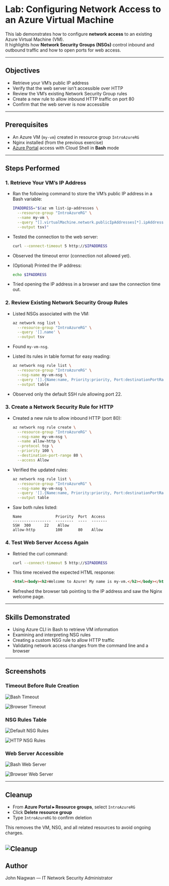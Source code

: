 # Lab: Configuring Network Access to an Azure Virtual Machine  

This lab demonstrates how to configure **network access** to an existing Azure Virtual Machine (VM).  
It highlights how **Network Security Groups (NSGs)** control inbound and outbound traffic and how to open ports for web access.


---

## Objectives  

- Retrieve your VM’s public IP address  
- Verify that the web server isn’t accessible over HTTP  
- Review the VM’s existing Network Security Group rules  
- Create a new rule to allow inbound HTTP traffic on port 80  
- Confirm that the web server is now accessible  

---

## Prerequisites  

- An Azure VM (`my-vm`) created in resource group `IntroAzureRG`  
- Nginx installed (from the previous exercise)  
- [Azure Portal](https://portal.azure.com/) access with Cloud Shell in **Bash** mode  

---

## Steps Performed  

### 1. Retrieve Your VM’s IP Address  

- Ran the following command to store the VM’s public IP address in a Bash variable:

  ```bash
  IPADDRESS="$(az vm list-ip-addresses \
    --resource-group "IntroAzureRG" \
    --name my-vm \
    --query "[].virtualMachine.network.publicIpAddresses[*].ipAddress" \
    --output tsv)"

* Tested the connection to the web server:

  ```bash
  curl --connect-timeout 5 http://$IPADDRESS
  ```

* Observed the timeout error (connection not allowed yet).

* (Optional) Printed the IP address:

  ```bash
  echo $IPADDRESS
  ```

* Tried opening the IP address in a browser and saw the connection time out.

### 2. Review Existing Network Security Group Rules

* Listed NSGs associated with the VM:

  ```bash
  az network nsg list \
    --resource-group "IntroAzureRG" \
    --query '[].name' \
    --output tsv
  ```

* Found `my-vm-nsg`.

* Listed its rules in table format for easy reading:

  ```bash
  az network nsg rule list \
    --resource-group "IntroAzureRG" \
    --nsg-name my-vm-nsg \
    --query '[].{Name:name, Priority:priority, Port:destinationPortRange, Access:access}' \
    --output table
  ```

* Observed only the default SSH rule allowing port 22.

### 3. Create a Network Security Rule for HTTP

* Created a new rule to allow inbound HTTP (port 80):

  ```bash
  az network nsg rule create \
    --resource-group "IntroAzureRG" \
    --nsg-name my-vm-nsg \
    --name allow-http \
    --protocol tcp \
    --priority 100 \
    --destination-port-range 80 \
    --access Allow
  ```

* Verified the updated rules:

  ```bash
  az network nsg rule list \
    --resource-group "IntroAzureRG" \
    --nsg-name my-vm-nsg \
    --query '[].{Name:name, Priority:priority, Port:destinationPortRange, Access:access}' \
    --output table
  ```

* Saw both rules listed:

  ```
  Name               Priority  Port  Access
  -----------------  --------  ----  -------
  SSH  300      22    Allow
  allow-http         100       80    Allow
  ```

### 4. Test Web Server Access Again

* Retried the curl command:

  ```bash
  curl --connect-timeout 5 http://$IPADDRESS
  ```

* This time received the expected HTML response:

  ```html
  <html><body><h2>Welcome to Azure! My name is my-vm.</h2></body></html>
  ```

* Refreshed the browser tab pointing to the IP address and saw the Nginx welcome page.

---

## Skills Demonstrated

* Using Azure CLI in Bash to retrieve VM information
* Examining and interpreting NSG rules
* Creating a custom NSG rule to allow HTTP traffic
* Validating network access changes from the command line and a browser

---

## Screenshots

### Timeout Before Rule Creation

![Bash Timeout](timeout1.png)

![Browser Timeout](timeout2.png)

### NSG Rules Table

![Default NSG Rules](nsgrules1.png)

![HTTP NSG Rules](nsgrules2.png)

### Web Server Accessible

![Bash Web Server](webserveraccess1.png)

![Browser Web Server](webserveraccess2.png)


---

## Cleanup

* From **Azure Portal ▸ Resource groups**, select `IntroAzureRG`
* Click **Delete resource group**
* Type `IntroAzureRG` to confirm deletion

This removes the VM, NSG, and all related resources to avoid ongoing charges.

![Cleanup](cleanup.png)
---

## Author

John Niagwan — IT Network Security Administrator
